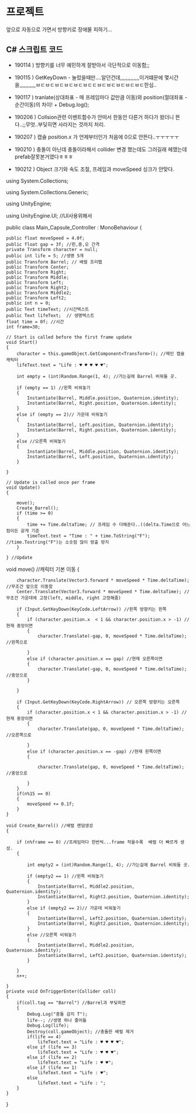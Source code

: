 # 프로젝트

앞으로 자동으로 가면서 방향키로 장애물 피하기...


## C# 스크립트 코드

 - 190114 ) 방향키를 너무 예민하게 잘받아서 극단적으로 이동함;;

 - 190115 ) GetKeyDown - 눌렀을때만....알던건데,,,,,,,,,,,,,이거떄문에 몇시간을,,,,,,,,,,,ㅂㄷㅂㄷㅂㄷㅂㄷㅂㄷㅂㄷㄷㅂㄷㅂㄷㅂㄷㅂㄷㅂㄷ한심..

 - 190117 ) tranlate(상대좌표 - 매 프레임마다 값만큼 이동)와 position(절대좌표 - 순간이동)의 차이! + Debug.log();

 - 190206 ) Collsion관련 이벤트함수가 안떠서 한동안 다른거 하다가 왔더니 뜬다..;;무엇..부딪히면 사라지는 것까지 처리. 

 - 190207 ) 캡슐 position.x 가 언제부터인가 처음에 0으로 안뜬다..ㅜㅜㅜㅜㅜ

- 190210 ) 충돌이 아닌데 충돌이라해서 collider 변경 했는데도 그러길래 헤맸는데 prefab잘못본거였다ㅎㅎㅎ

- 190212 ) Object 크기와 속도 조절, 프레임과 moveSpeed 싱크가 안맞다.

using System.Collections;

using System.Collections.Generic;

using UnityEngine;

using UnityEngine.UI; //UI사용위해서


public class Main_Capsule_Controller : MonoBehaviour
{

    public float moveSpeed = 4.0f;
    public float gap = 3f; //왼,중,오 간격
    private Transform character = null;
    public int life = 5; //생명 5개
    public Transform Barrel; // 배럴 프리팹
    public Transform Center;
    public Transform Right;
    public Transform Middle;
    public Transform Left;
    public Transform Right2;
    public Transform Middle2;
    public Transform Left2;
    public int n = 0;
    public Text timeText; //시간텍스트
    public Text lifeText;  // 생명텍스트
    float time = 0f; //시간
    int frame=30;

    // Start is called before the first frame update
    void Start()
    {
        character = this.gameObject.GetComponent<Transform>(); //메인 캡슐 캐릭터
        lifeText.text = "Life : ♥ ♥ ♥ ♥ ♥";

        int empty = (int)Random.Range(1, 4); //가는길에 Barrel 비워둘 곳.

        if (empty == 1) //왼쪽 비워놓기
        {
            Instantiate(Barrel, Middle.position, Quaternion.identity);
            Instantiate(Barrel, Right.position, Quaternion.identity);
        }
        else if (empty == 2)// 가운데 비워놓기
        {
            Instantiate(Barrel, Left.position, Quaternion.identity);
            Instantiate(Barrel, Right.position, Quaternion.identity);
        }
        else //오른쪽 비워놓기
        {
            Instantiate(Barrel, Middle.position, Quaternion.identity);
            Instantiate(Barrel, Left.position, Quaternion.identity);
        }

    }

    // Update is called once per frame
    void Update()
    {
       
        move();
        Create_Barrel();
        if (time >= 0)
        {
            time += Time.deltaTime; // 프레임 수 더해준다..((delta.Time으로 어느 컴이든 같게 기준
            timeText.text = "Time : " + time.ToString("F"); //time.Tostring("F")는 소숫점 많이 방출 방지
        }
      
    } //Update

  void move() //캐릭터 기본 이동
    {
       
        character.Translate(Vector3.forward * moveSpeed * Time.deltaTime); //무조건 앞으로 이동함
        Center.Translate(Vector3.forward * moveSpeed * Time.deltaTime); //무조건 가운데에 고정(left, middle, right 고정해줌)
    
        if (Input.GetKeyDown(KeyCode.LeftArrow)) //왼쪽 방향키는 왼쪽
        {
            if (character.position.x  < 1 && character.position.x > -1) //현재 중앙이면
            {
                character.Translate(-gap, 0, moveSpeed * Time.deltaTime); //왼쪽으로

            }
            else if (character.position.x == gap) //현재 오른쪽이면
            {
                character.Translate(-gap, 0, moveSpeed * Time.deltaTime); //중앙으로
            }

        }

        if (Input.GetKeyDown(KeyCode.RightArrow)) // 오른쪽 방향키는 오른쪽
        {
            if (character.position.x < 1 && character.position.x > -1) //현재 중앙이면
            {
                character.Translate(gap, 0, moveSpeed * Time.deltaTime); //오른쪽으로

            }
            else if (character.position.x == -gap) //현재 왼쪽이면
            {

                character.Translate(gap, 0, moveSpeed * Time.deltaTime); //중앙으로

            }
        }
        if(n%15 == 0)
        {
            moveSpeed += 0.1f;
        }
    }

    void Create_Barrel() //배럴 랜덤생성
    {
      
        if (n%frame == 0) //프레임마다 한번씩...frame 작을수록  배럴 더 빠르게 생성.
        {
            
            int empty2 = (int)Random.Range(1, 4); //가는길에 Barrel 비워둘 곳.
          
            if (empty2 == 1) //왼쪽 비워놓기
            {
                Instantiate(Barrel, Middle2.position, Quaternion.identity);
                Instantiate(Barrel, Right2.position, Quaternion.identity);
            }
            else if (empty2 == 2)// 가운데 비워놓기
            {
                Instantiate(Barrel, Left2.position, Quaternion.identity);
                Instantiate(Barrel, Right2.position, Quaternion.identity);
            }
            else //오른쪽 비워놓기
            {
                Instantiate(Barrel, Middle2.position, Quaternion.identity);
                Instantiate(Barrel, Left2.position, Quaternion.identity);
            }
           
        }
        n++;
      
    }
    private void OnTriggerEnter(Collider coll)
    {
        if(coll.tag == "Barrel") //Barrel과 부딪히면
        {
            Debug.Log("충돌 감지 T");
            life--; //생명 하나 줄어듦
            Debug.Log(life);
            Destroy(coll.gameObject); //충돌한 배럴 제거
            if(life == 4)
                lifeText.text = "Life : ♥ ♥ ♥ ♥";
            else if (life == 3)
                lifeText.text = "Life : ♥ ♥ ♥";
            else if (life == 2)
                lifeText.text = "Life : ♥ ♥";
            else if (life == 1)
                lifeText.text = "Life : ♥";
            else
                lifeText.text = "Life : ";
        }
    }
  
}
